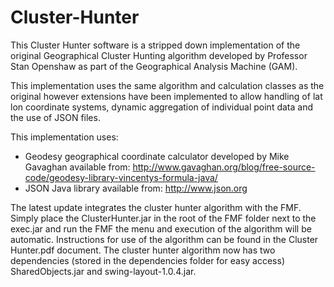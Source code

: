 Cluster-Hunter
==============

This Cluster Hunter software is a stripped down implementation of the original Geographical Cluster Hunting algorithm developed by Professor Stan Openshaw as part of the Geographical Analysis Machine (GAM).

This implementation uses the same algorithm and calculation classes as the original however extensions have been implemented to allow handling of lat lon coordinate systems, dynamic aggregation of individual point data and the use of JSON files.

This implementation uses:
<ul>
<li>Geodesy geographical coordinate calculator developed by Mike Gavaghan available from: <a href = "http://www.gavaghan.org/blog/free-source-code/geodesy-library-vincentys-formula-java/">http://www.gavaghan.org/blog/free-source-code/geodesy-library-vincentys-formula-java/</a></li>
<li>JSON Java library available from: <a href = "http://www.json.org">http://www.json.org</a></li>
</ul>

The latest update integrates the cluster hunter algorithm with the FMF.  Simply place the ClusterHunter.jar in the root of the FMF folder next to the exec.jar and run the FMF the menu and execution of the algorithm will be automatic.  Instructions for use of the algorithm can be found in the Cluster Hunter.pdf document. The cluster hunter algorithm now has two dependencies (stored in the dependencies folder for easy access) SharedObjects.jar and swing-layout-1.0.4.jar.
